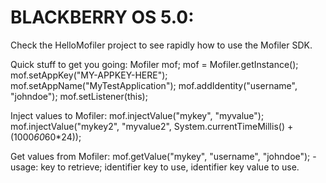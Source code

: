 BLACKBERRY OS 5.0:
===================
Check the HelloMofiler project to see rapidly how to use the Mofiler SDK.

Quick stuff to get you going:
		Mofiler mof;
        mof = Mofiler.getInstance();
        mof.setAppKey("MY-APPKEY-HERE");
        mof.setAppName("MyTestApplication");
        mof.addIdentity("username", "johndoe");
        mof.setListener(this);

Inject values to Mofiler:
  		mof.injectValue("mykey", "myvalue");
        mof.injectValue("mykey2", "myvalue2", System.currentTimeMillis() + (1000*60*60*24));

Get values from Mofiler:
        mof.getValue("mykey", "username", "johndoe");
-usage: key to retrieve; identifier key to use, identifier key value to use.

